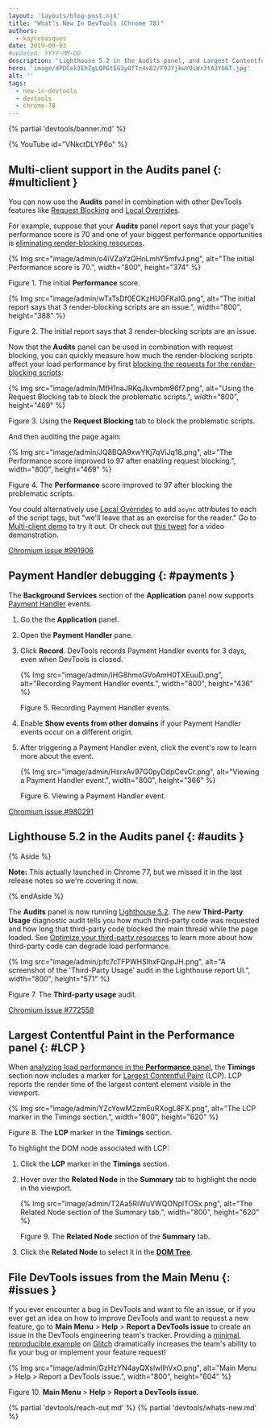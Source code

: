 ```yaml
---
layout: 'layouts/blog-post.njk'
title: "What's New In DevTools (Chrome 78)"
authors:
  - kaycebasques
date: 2019-09-03
#updated: YYYY-MM-DD
description: 'Lighthouse 5.2 in the Audits panel, and Largest Contentful Paint in the Performance panel.'
hero: 'image/dPDCek3EhZgLQPGtEG3y0fTn4v82/F9JYjkwY0iWr3tA3Y66T.jpg'
alt: ''
tags:
  - new-in-devtools
  - devtools
  - chrome-78
---
```


{% partial 'devtools/banner.md' %}

{% YouTube id="VNkctDLYP6o" %}

## Multi-client support in the Audits panel {: #multiclient }

You can now use the **Audits** panel in combination with other DevTools features like [Request
Blocking][1] and [Local Overrides][2].

For example, suppose that your **Audits** panel report says that your page's performance score is 70
and one of your biggest performance opportunities is [eliminating render-blocking resources][3].

{% Img src="image/admin/o4iVZaYzQHnLmhY5mfvJ.png", alt="The initial Performance score is 70.", width="800", height="374" %}

Figure 1. The initial **Performance** score.

{% Img src="image/admin/wTxTsDf0ECKzHUGFKaIG.png", alt="The initial report says that 3 render-blocking scripts are an issue.", width="800", height="388" %}

Figure 2. The initial report says that 3 render-blocking scripts are an issue.

Now that the **Audits** panel can be used in combination with request blocking, you can quickly
measure how much the render-blocking scripts affect your load performance by first [blocking the
requests for the render-blocking scripts][4]:

{% Img src="image/admin/MfH1naJRKqJkvmbm96f7.png", alt="Using the Request Blocking tab to block the problematic scripts.", width="800", height="469" %}

Figure 3. Using the **Request Blocking** tab to block the problematic scripts.

And then auditing the page again:

{% Img src="image/admin/JQ8BQA9xwYKj7qViJq18.png", alt="The Performance score improved to 97 after enabling request blocking.", width="800", height="469" %}

Figure 4. The **Performance** score improved to 97 after blocking the problematic scripts.

You could alternatively use [Local Overrides][5] to add `async` attributes to each of the script
tags, but "we'll leave that as an exercise for the reader." Go to [Multi-client demo][6] to try it
out. Or check out [this tweet][7] for a video demonstration.

[Chromium issue #991906][8]

## Payment Handler debugging {: #payments }

The **Background Services** section of the **Application** panel now supports [Payment Handler][9]
events.

1.  Go the the **Application** panel.
2.  Open the **Payment Handler** pane.
3.  Click **Record**. DevTools records Payment Handler events for 3 days, even when DevTools is
    closed.

    {% Img src="image/admin/IHG8hmoGVoAmH0TXEuuD.png", alt="Recording Payment Handler events.", width="800", height="436" %}

    Figure 5. Recording Payment Handler events.

4.  Enable **Show events from other domains** if your Payment Handler events occur on a different
    origin.
5.  After triggering a Payment Handler event, click the event's row to learn more about the event.

    {% Img src="image/admin/HsrxAv97G0pyDdpCevCr.png", alt="Viewing a Payment Handler event.", width="800", height="366" %}

    Figure 6. Viewing a Payment Handler event.

[Chromium issue #980291][10]

## Lighthouse 5.2 in the Audits panel {: #audits }

{% Aside %}

**Note:** This actually launched in Chrome 77, but we missed it in the last release notes so we're
covering it now.

{% endAside %}

The **Audits** panel is now running [Lighthouse 5.2][11]. The new **Third-Party Usage** diagnostic
audit tells you how much third-party code was requested and how long that third-party code blocked
the main thread while the page loaded. See [Optimize your third-party resources][12] to learn more
about how third-party code can degrade load performance.

{% Img src="image/admin/pfc7cTFPWHSlhxFQnpJH.png", alt="A screenshot of the 'Third-Party Usage' audit in the Lighthouse report UI.", width="800", height="571" %}

Figure 7. The **Third-party usage** audit.

[Chromium issue #772558][13]

## Largest Contentful Paint in the Performance panel {: #LCP }

When [analyzing load performance in the **Performance** panel][14], the **Timings** section now
includes a marker for [Largest Contentful Paint][15] (LCP). LCP reports the render time of the
largest content element visible in the viewport.

{% Img src="image/admin/YZcYowM2zmEuRXogL8FX.png", alt="The LCP marker in the Timings section.", width="800", height="620" %}

Figure 8. The **LCP** marker in the **Timings** section.

To highlight the DOM node associated with LCP:

1.  Click the **LCP** marker in the **Timings** section.
2.  Hover over the **Related Node** in the **Summary** tab to highlight the node in the viewport.

    {% Img src="image/admin/T2Aa5RiWuVWQONplTOSx.png", alt="The Related Node section of the Summary tab.", width="800", height="620" %}

    Figure 9. The **Related Node** section of the **Summary** tab.

3.  Click the **Related Node** to select it in the [**DOM Tree**][16].

## File DevTools issues from the Main Menu {: #issues }

If you ever encounter a bug in DevTools and want to file an issue, or if you ever get an idea on how
to improve DevTools and want to request a new feature, go to **Main Menu** > **Help** > **Report a
DevTools issue** to create an issue in the DevTools engineering team's tracker. Providing a
[minimal, reproducible example][17] on [Glitch][18] dramatically increases the team's ability to fix
your bug or implement your feature request!

{% Img src="image/admin/GzHzYN4ayQXslwllhVxO.png", alt="Main Menu > Help > Report a DevTools issue.", width="800", height="604" %}

Figure 10. **Main Menu** > **Help** > **Report a DevTools issue**.

{% partial 'devtools/reach-out.md' %}
{% partial 'devtools/whats-new.md' %}

[1]: /blog/new-in-devtools-59#block-requests
[2]: /blog/new-in-devtools-65#overrides
[3]: https://web.dev/render-blocking-resources
[4]: /blog/new-in-devtools-59#block-requests
[5]: /blog/new-in-devtools-65#overrides
[6]: https://devtools.glitch.me/wndt78/multiclient.html
[7]: https://twitter.com/cjamcl/status/1167602064584671234
[8]: https://crbug.com/991906
[9]: https://developers.google.com/web/updates/2018/06/payment-handler-api
[10]: https://crbug.com/980291
[11]: https://github.com/GoogleChrome/lighthouse/releases/tag/v5.2.0
[12]: https://web.dev/fast#optimize-your-third-party-resources
[13]: https://crbug.com/772558
[14]: /docs/devtools/evaluate-performance/reference#record-load
[15]: https://web.dev/largest-contentful-paint
[16]: /docs/devtools/dom
[17]: https://stackoverflow.com/help/minimal-reproducible-example
[18]: https://glitch.com/

